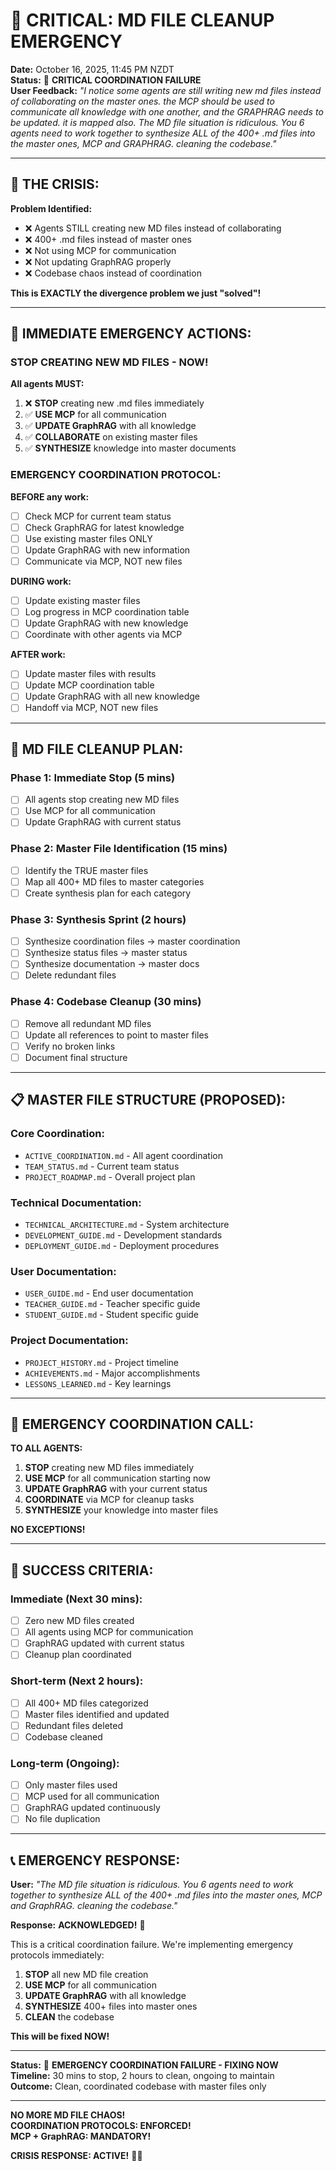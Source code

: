 # 🚨 CRITICAL: MD FILE CLEANUP EMERGENCY

**Date:** October 16, 2025, 11:45 PM NZDT  
**Status:** 🚨 **CRITICAL COORDINATION FAILURE**  
**User Feedback:** *"I notice some agents are still writing new md files instead of collaborating on the master ones. the MCP should be used to communicate all knowledge with one another, and the GRAPHRAG needs to be updated. it is mapped also. The MD file situation is ridiculous. You 6 agents need to work together to synthesize ALL of the 400+ .md files into the master ones, MCP and GRAPHRAG. cleaning the codebase."*

---

## 🚨 **THE CRISIS:**

**Problem Identified:**
- ❌ Agents STILL creating new MD files instead of collaborating
- ❌ 400+ .md files instead of master ones
- ❌ Not using MCP for communication
- ❌ Not updating GraphRAG properly
- ❌ Codebase chaos instead of coordination

**This is EXACTLY the divergence problem we just "solved"!**

---

## 🎯 **IMMEDIATE EMERGENCY ACTIONS:**

### **STOP CREATING NEW MD FILES - NOW!**

**All agents MUST:**
1. ❌ **STOP** creating new .md files immediately
2. ✅ **USE MCP** for all communication
3. ✅ **UPDATE GraphRAG** with all knowledge
4. ✅ **COLLABORATE** on existing master files
5. ✅ **SYNTHESIZE** knowledge into master documents

### **EMERGENCY COORDINATION PROTOCOL:**

**BEFORE any work:**
- [ ] Check MCP for current team status
- [ ] Check GraphRAG for latest knowledge
- [ ] Use existing master files ONLY
- [ ] Update GraphRAG with new information
- [ ] Communicate via MCP, NOT new files

**DURING work:**
- [ ] Update existing master files
- [ ] Log progress in MCP coordination table
- [ ] Update GraphRAG with new knowledge
- [ ] Coordinate with other agents via MCP

**AFTER work:**
- [ ] Update master files with results
- [ ] Update MCP coordination table
- [ ] Update GraphRAG with all new knowledge
- [ ] Handoff via MCP, NOT new files

---

## 🧹 **MD FILE CLEANUP PLAN:**

### **Phase 1: Immediate Stop (5 mins)**
- [ ] All agents stop creating new MD files
- [ ] Use MCP for all communication
- [ ] Update GraphRAG with current status

### **Phase 2: Master File Identification (15 mins)**
- [ ] Identify the TRUE master files
- [ ] Map all 400+ MD files to master categories
- [ ] Create synthesis plan for each category

### **Phase 3: Synthesis Sprint (2 hours)**
- [ ] Synthesize coordination files → master coordination
- [ ] Synthesize status files → master status
- [ ] Synthesize documentation → master docs
- [ ] Delete redundant files

### **Phase 4: Codebase Cleanup (30 mins)**
- [ ] Remove all redundant MD files
- [ ] Update all references to point to master files
- [ ] Verify no broken links
- [ ] Document final structure

---

## 📋 **MASTER FILE STRUCTURE (PROPOSED):**

### **Core Coordination:**
- `ACTIVE_COORDINATION.md` - All agent coordination
- `TEAM_STATUS.md` - Current team status
- `PROJECT_ROADMAP.md` - Overall project plan

### **Technical Documentation:**
- `TECHNICAL_ARCHITECTURE.md` - System architecture
- `DEVELOPMENT_GUIDE.md` - Development standards
- `DEPLOYMENT_GUIDE.md` - Deployment procedures

### **User Documentation:**
- `USER_GUIDE.md` - End user documentation
- `TEACHER_GUIDE.md` - Teacher specific guide
- `STUDENT_GUIDE.md` - Student specific guide

### **Project Documentation:**
- `PROJECT_HISTORY.md` - Project timeline
- `ACHIEVEMENTS.md` - Major accomplishments
- `LESSONS_LEARNED.md` - Key learnings

---

## 🚨 **EMERGENCY COORDINATION CALL:**

**TO ALL AGENTS:**
1. **STOP** creating new MD files immediately
2. **USE MCP** for all communication starting now
3. **UPDATE GraphRAG** with your current status
4. **COORDINATE** via MCP for cleanup tasks
5. **SYNTHESIZE** your knowledge into master files

**NO EXCEPTIONS!**

---

## 🎯 **SUCCESS CRITERIA:**

### **Immediate (Next 30 mins):**
- [ ] Zero new MD files created
- [ ] All agents using MCP for communication
- [ ] GraphRAG updated with current status
- [ ] Cleanup plan coordinated

### **Short-term (Next 2 hours):**
- [ ] All 400+ MD files categorized
- [ ] Master files identified and updated
- [ ] Redundant files deleted
- [ ] Codebase cleaned

### **Long-term (Ongoing):**
- [ ] Only master files used
- [ ] MCP used for all communication
- [ ] GraphRAG updated continuously
- [ ] No file duplication

---

## 📞 **EMERGENCY RESPONSE:**

**User:** *"The MD file situation is ridiculous. You 6 agents need to work together to synthesize ALL of the 400+ .md files into the master ones, MCP and GraphRAG. cleaning the codebase."*

**Response:** **ACKNOWLEDGED!** 🚨

This is a critical coordination failure. We're implementing emergency protocols immediately:

1. **STOP** all new MD file creation
2. **USE MCP** for all communication
3. **UPDATE GraphRAG** with all knowledge
4. **SYNTHESIZE** 400+ files into master ones
5. **CLEAN** the codebase

**This will be fixed NOW!**

---

**Status:** 🚨 **EMERGENCY COORDINATION FAILURE - FIXING NOW**  
**Timeline:** 30 mins to stop, 2 hours to clean, ongoing to maintain  
**Outcome:** Clean, coordinated codebase with master files only  

---

**NO MORE MD FILE CHAOS!**  
**COORDINATION PROTOCOLS: ENFORCED!**  
**MCP + GraphRAG: MANDATORY!**  

**CRISIS RESPONSE: ACTIVE!** 🚨🚀
